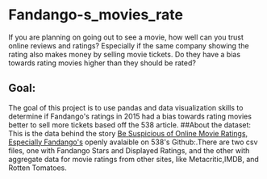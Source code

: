 # Fandango-s_movies_rate


If you are planning on going out to see a movie, how well can you trust online reviews and ratings? Especially if the same company showing the rating also makes money by selling movie tickets. Do they have a bias towards rating movies higher than they should be rated?
## Goal:
The goal of this project is to use pandas and data visualization skills to determine if Fandango's ratings in 2015 had a bias towards rating movies better to sell more tickets based off the 538 article.
##About the dataset:
This is the data behind the story [Be Suspicious of Online Movie Ratings, Especially Fandango's](https://fivethirtyeight.com/features/fandango-movies-ratings/) openly avalaible on 538's Github:[](https://github.com/fivethirtyeight/data).There are two csv files, one with Fandango Stars and Displayed Ratings, and the other with aggregate data for movie ratings from other sites, like Metacritic,IMDB, and Rotten Tomatoes.
